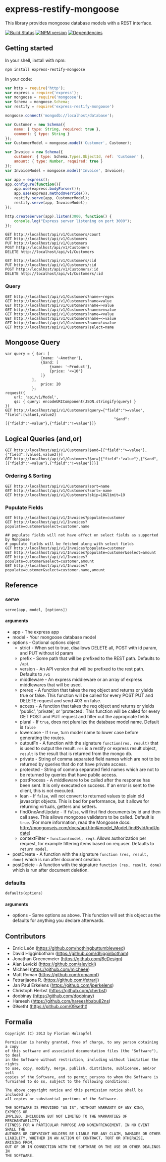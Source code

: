 # express-restify-mongoose
This library provides mongoose database models with a REST interface.

[![Build Status](https://travis-ci.org/florianholzapfel/express-restify-mongoose.png)](https://travis-ci.org/florianholzapfel/express-restify-mongoose)
[![NPM version](https://badge.fury.io/js/express-restify-mongoose.png)](http://badge.fury.io/js/express-restify-mongoose)
[![Dependencies](https://david-dm.org/florianholzapfel/express-restify-mongoose.png)](https://david-dm.org/florianholzapfel/express-restify-mongoose)

## Getting started

In your shell, install with npm:

```sh
npm install express-restify-mongoose
```

In your code:

```javascript
var http = require('http');
var express = require('express');
var mongoose = require('mongoose');
var Schema = mongoose.Schema;
var restify = require('express-restify-mongoose')

mongoose.connect('mongodb://localhost/database');

var Customer = new Schema({
	name: { type: String, required: true },
	comment: { type: String }
});
var CustomerModel = mongoose.model('Customer', Customer);

var Invoice = new Schema({
    customer: { type: Schema.Types.ObjectId, ref: 'Customer' },
	amount: { type: Number, required: true }
});
var InvoiceModel = mongoose.model('Invoice', Invoice);

var app = express();
app.configure(function(){
	app.use(express.bodyParser());
	app.use(express.methodOverride());
	restify.serve(app, CustomerModel);
	restify.serve(app, InvoiceModel);
});

http.createServer(app).listen(3000, function() {
	console.log("Express server listening on port 3000");
});
```

```
GET http://localhost/api/v1/Customers/count
GET http://localhost/api/v1/Customers
PUT http://localhost/api/v1/Customers
POST http://localhost/api/v1/Customers
DELETE http://localhost/api/v1/Customers

GET http://localhost/api/v1/Customers/:id
PUT http://localhost/api/v1/Customers/:id
POST http://localhost/api/v1/Customers/:id
DELETE http://localhost/api/v1/Customers/:id
```

### Query
```
GET http://localhost/api/v1/Customers?name=~regex
GET http://localhost/api/v1/Customers?name=value
GET http://localhost/api/v1/Customers?name=>value
GET http://localhost/api/v1/Customers?name=>=value
GET http://localhost/api/v1/Customers?name=<value
GET http://localhost/api/v1/Customers?name=<=value
GET http://localhost/api/v1/Customers?name=!=value
GET http://localhost/api/v1/Customers?select=name
```
## Mongoose Query
```
var query = { $or: [
                {name: '~Another'},
                {$and: [
                    {name: '~Product'},
                    {price: '<=10'}
                ]}
            ],
                price: 20
            };
request({
    url: 'api/v1/Model',
    qs: { query: encodeURIComponent(JSON.stringify(query) }
})
GET http://localhost/api/v1/Customers?query={"field":">=value", "field":[value1,value2]
                                                 "$and":[{"field":"~value"},{"field":"!=value"}]}
```
## Logical Queries (and,or)
```
GET http://localhost/api/v1/Customers?$and=[{"field":">=value"},{"field":[value1,value2]}]
GET http://localhost/api/v1/Customers?$or=[{"field":"value"},{"$and",[{"field":"~value"},{"field":"!=value"}]}]
```

### Ordering & Sorting
```
GET http://localhost/api/v1/Customers?sort=name
GET http://localhost/api/v1/Customers?sort=-name
GET http://localhost/api/v1/Customers?skip=10&limit=10
```

### Populate Fields
```
GET http://localhost/api/v1/Invoices?populate=customer
GET http://localhost/api/v1/Invoices?populate=customer&select=customer.name

## populate fields will not have effect on select fields as supported by Mongoose
# populate fields will be fetched along with select fields
GET http://localhost/api/v1/Invoices?populate=customer
GET http://localhost/api/v1/Invoices?populate=customer&select=amount
GET http://localhost/api/v1/Invoices?populate=customer&select=customer,amount
GET http://localhost/api/v1/Invoices?populate=customer&select=customer.name,amount

```

## Reference
### serve
```
serve(app, model, [options])
```

#### arguments
* app - The express app
* model - Your mongoose database model
* options - Optional options object
  * strict - When set to true, disallows DELETE all, POST with id param, and PUT without id param
  * prefix - Some path that will be prefixed to the REST path. Defaults to ```/api```
  * version - An API version that will be prefixed to the rest path. Defaults to ```/v1```
  * middleware - An express middleware or an array of express middlewares that will be used.
  * prereq - A function that takes the req object and returns or yields true or false. This function will be called for every POST PUT and DELETE request and send 403 on false.
  * access - A function that takes the req object and returns or yields 'public', 'private', or 'protected'. This function will be called for every GET POST and PUT request and filter out the appropriate fields
  * plural - If ```true```, does not pluralize the database model name. Default is ```false```
  * lowercase - If ```true```, turn model name to lower case before generating the routes.
  * outputFn - A function with the signature ```function(res, result)``` that is used to output the result. ```res``` is a restify or express result object, ```result``` is the result that is returned from the mongo db.
  * private - String of comma separated field names which are not to be returned by queries that do not have private access.
  * protected - String of comma separated field names which are not to be returned by queries that have public access.
  * postProcess - A middleware to be called after the response has been sent.
    It is only executed on success.  If an error is sent to the client,
    this is not executed.
  * lean - If ```false```, will not convert to returned values to plain old javascript
    objects. This is bad for performance, but it allows for returning virtuals, getters    and setters.
  * findOneAndUpdate - If ```false```, will first find documents by id and then call save. This
    allows mongoose validators to be called. Default is ```true```.
    (For more information, read the Mongoose docs:
    http://mongoosejs.com/docs/api.html#model_Model.findByIdAndUpdate)
  * contextFilter - `function(model, req)`. Allows authorization per request, for example filtering
items based on req.user. Defaults to `return model`.
 * postCreate - A function with the signature `function (res, result, done)` which is run after document creation.
 * postDelete - A function with the signature `function (res, result, done)` which is run after document deletion.

### defaults
```
defaults(options)
```

#### arguments
* options - Same options as above. This function will set this object as the defaults for anything you declare afterwards.


## Contributors
* Enric León (https://github.com/nothingbuttumbleweed)
* David Higginbotham (https://github.com/dhigginbotham)
* Jonathan Greenemeier (https://github.com/6eDesign)
* Alan Levicki (https://github.com/alevicki)
* Michael (https://github.com/micheee)
* Matt Roman (https://github.com/romanmt)
* Fetrarijaona R. (https://github.com/fetrarij)
* Jan Paul Erkelens (https://github.com/jperkelens)
* Christoph Herbst (https://github.com/cherbst)
* doobinay (https://github.com/doobinay)
* Hareesh (https://github.com/hareeshbabu82ns)
* 09setht (https://github.com/09setht)

## Formalia

```
Copyright (C) 2013 by Florian Holzapfel

Permission is hereby granted, free of charge, to any person obtaining a copy
of this software and associated documentation files (the "Software"), to deal
in the Software without restriction, including without limitation the rights
to use, copy, modify, merge, publish, distribute, sublicense, and/or sell
copies of the Software, and to permit persons to whom the Software is
furnished to do so, subject to the following conditions:

The above copyright notice and this permission notice shall be included in
all copies or substantial portions of the Software.

THE SOFTWARE IS PROVIDED "AS IS", WITHOUT WARRANTY OF ANY KIND, EXPRESS OR
IMPLIED, INCLUDING BUT NOT LIMITED TO THE WARRANTIES OF MERCHANTABILITY,
FITNESS FOR A PARTICULAR PURPOSE AND NONINFRINGEMENT. IN NO EVENT SHALL THE
AUTHORS OR COPYRIGHT HOLDERS BE LIABLE FOR ANY CLAIM, DAMAGES OR OTHER
LIABILITY, WHETHER IN AN ACTION OF CONTRACT, TORT OR OTHERWISE, ARISING FROM,
OUT OF OR IN CONNECTION WITH THE SOFTWARE OR THE USE OR OTHER DEALINGS IN
THE SOFTWARE.
```
